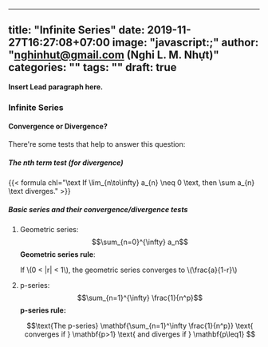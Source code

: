 
---
title: "Infinite Series"
date: 2019-11-27T16:27:08+07:00
image: "javascript:;"
author: "nghinhut@gmail.com (Nghi L. M. Nhựt)"
categories: ""
tags: ""
draft: true
---

**Insert Lead paragraph here.**

<!--more-->

### Infinite Series

#### Convergence or Divergence?
There're some tests that help to answer this question:
##### The nth term test (for divergence)
{{< formula chl="\text If \lim_{n\to\infty} a_{n} \neq 0 \text, then \sum a_{n} \text diverges." >}}

##### Basic series and their convergence/divergence tests
1. Geometric series: $$\sum_{n=0}^{\infty} a_n$$
    **Geometric series rule**:
    
    If \\(0 < |r| < 1\\), the geometric series converges to \\(\frac{a}{1-r}\\)

2. p-series: $$\sum_{n=1}^{\infty} \frac{1}{n^p}$$
    **p-series rule:**
    
     $$\text{The p-series} \mathbf{\sum_{n=1}^\infty \frac{1}{n^p}} \text{ converges if } \mathbf{p>1} \text{ and diverges if } \mathbf{p\leq1} $$

<!-- Use it like any other HTML element -->
<model-viewer src="untitled.glb" alt="A 3D model of an astronaut" auto-rotate camera-controls background-color="#455A64"></model-viewer>
